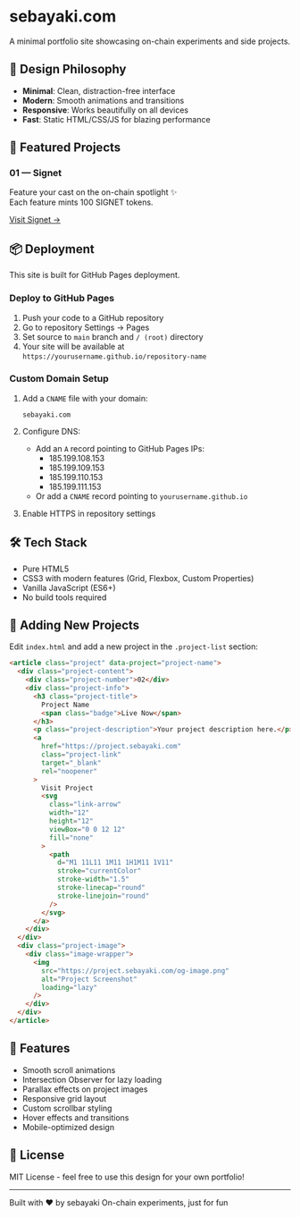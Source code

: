 # sebayaki.com

A minimal portfolio site showcasing on-chain experiments and side projects.

## 🎨 Design Philosophy

- **Minimal**: Clean, distraction-free interface
- **Modern**: Smooth animations and transitions
- **Responsive**: Works beautifully on all devices
- **Fast**: Static HTML/CSS/JS for blazing performance

## 🚀 Featured Projects

### 01 — Signet

Feature your cast on the on-chain spotlight ✨  
Each feature mints 100 SIGNET tokens.

[Visit Signet →](https://signet.sebayaki.com)

## 📦 Deployment

This site is built for GitHub Pages deployment.

### Deploy to GitHub Pages

1. Push your code to a GitHub repository
2. Go to repository Settings → Pages
3. Set source to `main` branch and `/ (root)` directory
4. Your site will be available at `https://yourusername.github.io/repository-name`

### Custom Domain Setup

1. Add a `CNAME` file with your domain:

   ```
   sebayaki.com
   ```

2. Configure DNS:

   - Add an `A` record pointing to GitHub Pages IPs:
     - 185.199.108.153
     - 185.199.109.153
     - 185.199.110.153
     - 185.199.111.153
   - Or add a `CNAME` record pointing to `yourusername.github.io`

3. Enable HTTPS in repository settings

## 🛠️ Tech Stack

- Pure HTML5
- CSS3 with modern features (Grid, Flexbox, Custom Properties)
- Vanilla JavaScript (ES6+)
- No build tools required

## 📝 Adding New Projects

Edit `index.html` and add a new project in the `.project-list` section:

```html
<article class="project" data-project="project-name">
  <div class="project-content">
    <div class="project-number">02</div>
    <div class="project-info">
      <h3 class="project-title">
        Project Name
        <span class="badge">Live Now</span>
      </h3>
      <p class="project-description">Your project description here.</p>
      <a
        href="https://project.sebayaki.com"
        class="project-link"
        target="_blank"
        rel="noopener"
      >
        Visit Project
        <svg
          class="link-arrow"
          width="12"
          height="12"
          viewBox="0 0 12 12"
          fill="none"
        >
          <path
            d="M1 11L11 1M11 1H1M11 1V11"
            stroke="currentColor"
            stroke-width="1.5"
            stroke-linecap="round"
            stroke-linejoin="round"
          />
        </svg>
      </a>
    </div>
  </div>
  <div class="project-image">
    <div class="image-wrapper">
      <img
        src="https://project.sebayaki.com/og-image.png"
        alt="Project Screenshot"
        loading="lazy"
      />
    </div>
  </div>
</article>
```

## 🎯 Features

- Smooth scroll animations
- Intersection Observer for lazy loading
- Parallax effects on project images
- Responsive grid layout
- Custom scrollbar styling
- Hover effects and transitions
- Mobile-optimized design

## 📄 License

MIT License - feel free to use this design for your own portfolio!

---

Built with ♥ by sebayaki
On-chain experiments, just for fun
